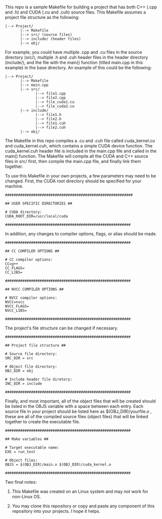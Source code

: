 This repo is a sample Makefile for building a project that has both C++ (.cpp and .h) and CUDA (.cu and .cuh) source files. This Makefile assumes a project file structure as the following:

```
|--> Project/
       |--> Makefile
       |--> src/ (source files)
       |--> include/ (header files)
       |--> obj/
```

For example, you could have multiple .cpp and .cu files in the source directory (src/), multiple .h and .cuh header files in the header directory (include/), and the file with the main() function (titled main.cpp in this example) in the base directory. An example of this could be the following:

```
|--> Project/
       |--> Makefile
       |--> main.cpp
       |--> src/
              |--> file1.cpp
              |--> file2.cpp
              |--> file_cuda1.cu
              |--> file_cuda2.cu
       |--> include/
              |--> file1.h
              |--> file2.h
              |--> file1.cuh
              |--> file2.cuh
       |--> obj/
```

The Makefile in this repo compiles a .cu and .cuh file called cuda_kernel.cu and cuda_kernel.cuh, which contains a simple CUDA device function. The cuda_kernel.cuh header file is included in the main.cpp file and called in the main() function. The Makefile will compile all the CUDA and C++ source files in src/ first, then compile the main.cpp file, and finally link them together.

To use this Makefile in your own projects, a few parameters may need to be changed. First, the CUDA root directory should be specified for your machine.

```
###########################################################

## USER SPECIFIC DIRECTORIES ##

# CUDA directory:
CUDA_ROOT_DIR=/usr/local/cuda

##########################################################
```

In addition, any changes to compiler options, flags, or alias should be made.

```
##########################################################

## CC COMPILER OPTIONS ##

# CC compiler options:
CC=g++
CC_FLAGS=
CC_LIBS=

##########################################################

## NVCC COMPILER OPTIONS ##

# NVCC compiler options:
NVCC=nvcc
NVCC_FLAGS=
NVCC_LIBS=

##########################################################
```

The project's file structure can be changed if necessary.

```
##########################################################

## Project file structure ##

# Source file directory:
SRC_DIR = src

# Object file directory:
OBJ_DIR = obj

# Include header file diretory:
INC_DIR = include

##########################################################
```

Finally, and most important, all of the object files that will be created should be listed in the OBJS variable with a space between each entry. Each source file in your project should be listed here as $(OBJ_DIR)/yourfile.o , these are all of the compiled source files (object files) that will be linked together to create the executable file.

```
##########################################################

## Make variables ##

# Target executable name:
EXE = run_test

# Object files:
OBJS = $(OBJ_DIR)/main.o $(OBJ_DIR)/cuda_kernel.o

##########################################################
```

Two final notes:

1. This Makefile was created on an Linux system and may not work for non-Linux OS.

2. You may clone this repository or copy and paste any component of this repository into your projects. I hope it helps.





